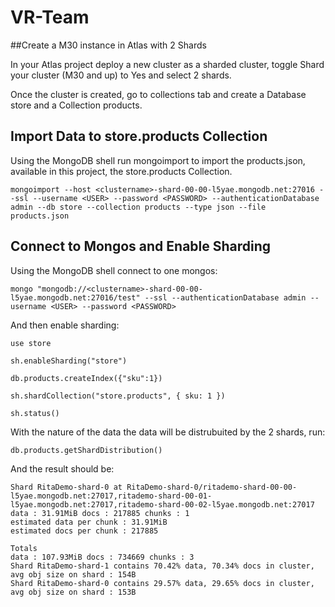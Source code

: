 # VR-Team

##Create a M30 instance in Atlas with 2 Shards

In your Atlas project deploy a new cluster as a sharded cluster, toggle Shard your cluster (M30 and up) to Yes and select 2 shards.

Once the cluster is created, go to collections tab and create a Database store and a Collection products.

## Import Data to store.products Collection

Using the MongoDB shell run mongoimport to import the products.json, available in this project, the store.products Collection.
 ```
mongoimport --host <clustername>-shard-00-00-l5yae.mongodb.net:27016 --ssl --username <USER> --password <PASSWORD> --authenticationDatabase admin --db store --collection products --type json --file products.json 
```	


## Connect to Mongos and Enable Sharding

Using the MongoDB shell connect to one mongos:

```
mongo "mongodb://<clustername>-shard-00-00-l5yae.mongodb.net:27016/test" --ssl --authenticationDatabase admin --username <USER> --password <PASSWORD> 
```	

And then enable sharding:


```
use store

sh.enableSharding("store")

db.products.createIndex({"sku":1})

sh.shardCollection("store.products", { sku: 1 })

sh.status()

```

With the nature of the data the data will be distrubuited by the 2 shards, run:

```
db.products.getShardDistribution()

```

And the result should be:

 ```
Shard RitaDemo-shard-0 at RitaDemo-shard-0/ritademo-shard-00-00-l5yae.mongodb.net:27017,ritademo-shard-00-01-l5yae.mongodb.net:27017,ritademo-shard-00-02-l5yae.mongodb.net:27017
 data : 31.91MiB docs : 217885 chunks : 1
 estimated data per chunk : 31.91MiB
 estimated docs per chunk : 217885

Totals
 data : 107.93MiB docs : 734669 chunks : 3
 Shard RitaDemo-shard-1 contains 70.42% data, 70.34% docs in cluster, avg obj size on shard : 154B
 Shard RitaDemo-shard-0 contains 29.57% data, 29.65% docs in cluster, avg obj size on shard : 153B
  ```